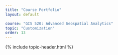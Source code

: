 ```yaml
---
title: "Course Portfolio"
layout: default

course: "GIS 520: Advanced Geospatial Analytics"
topic: "Customization"
order: 13
---
```


{% include topic-header.html %}
